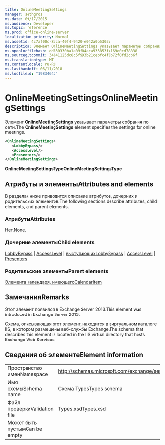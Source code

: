 ```yaml
---
title: OnlineMeetingSettings
manager: sethgros
ms.date: 09/17/2015
ms.audience: Developer
ms.topic: reference
ms.prod: office-online-server
localization_priority: Normal
ms.assetid: 4c7af00c-8dca-40f4-9420-e042a0b5303c
description: Элемент OnlineMeetingSettings указывает параметры собрания по сети.
ms.openlocfilehash: dd830330ba1a09f04aca933853f4169e0cd78838
ms.sourcegitcommit: 34041125dc8c5f993b21cebfc4f8b72f0fd2cb6f
ms.translationtype: MT
ms.contentlocale: ru-RU
ms.lasthandoff: 06/11/2018
ms.locfileid: "19834647"
---
```

# <a name="onlinemeetingsettings"></a><span data-ttu-id="ce2d1-103">OnlineMeetingSettings</span><span class="sxs-lookup"><span data-stu-id="ce2d1-103">OnlineMeetingSettings</span></span>

<span data-ttu-id="ce2d1-104">Элемент **OnlineMeetingSettings** указывает параметры собрания по сети.</span><span class="sxs-lookup"><span data-stu-id="ce2d1-104">The **OnlineMeetingSettings** element specifies the settings for online meetings.</span></span> 
  
```XML
<OnlineMeetingSettings>
   <LobbyBypass/>
   <AccessLevel/>
   <Presenters/>
</OnlineMeetingSettings>
```

 <span data-ttu-id="ce2d1-105">**OnlineMeetingSettingsType**</span><span class="sxs-lookup"><span data-stu-id="ce2d1-105">**OnlineMeetingSettingsType**</span></span>
## <a name="attributes-and-elements"></a><span data-ttu-id="ce2d1-106">Атрибуты и элементы</span><span class="sxs-lookup"><span data-stu-id="ce2d1-106">Attributes and elements</span></span>

<span data-ttu-id="ce2d1-107">В разделах ниже приводится описание атрибутов, дочерних и родительских элементов.</span><span class="sxs-lookup"><span data-stu-id="ce2d1-107">The following sections describe attributes, child elements, and parent elements.</span></span>
  
### <a name="attributes"></a><span data-ttu-id="ce2d1-108">Атрибуты</span><span class="sxs-lookup"><span data-stu-id="ce2d1-108">Attributes</span></span>

<span data-ttu-id="ce2d1-109">Нет.</span><span class="sxs-lookup"><span data-stu-id="ce2d1-109">None.</span></span>
  
### <a name="child-elements"></a><span data-ttu-id="ce2d1-110">Дочерние элементы</span><span class="sxs-lookup"><span data-stu-id="ce2d1-110">Child elements</span></span>

<span data-ttu-id="ce2d1-111">[LobbyBypass](lobbybypass.md) | [AccessLevel](accesslevel.md) | [выступающих](presenters.md)</span><span class="sxs-lookup"><span data-stu-id="ce2d1-111">[LobbyBypass](lobbybypass.md) | [AccessLevel](accesslevel.md) | [Presenters](presenters.md)</span></span>
  
### <a name="parent-elements"></a><span data-ttu-id="ce2d1-112">Родительские элементы</span><span class="sxs-lookup"><span data-stu-id="ce2d1-112">Parent elements</span></span>

[<span data-ttu-id="ce2d1-113">Элемента календаря, имеющего</span><span class="sxs-lookup"><span data-stu-id="ce2d1-113">CalendarItem</span></span>](calendaritem.md)
  
## <a name="remarks"></a><span data-ttu-id="ce2d1-114">Замечания</span><span class="sxs-lookup"><span data-stu-id="ce2d1-114">Remarks</span></span>

<span data-ttu-id="ce2d1-115">Этот элемент появился в Exchange Server 2013.</span><span class="sxs-lookup"><span data-stu-id="ce2d1-115">This element was introduced in Exchange Server 2013.</span></span>
  
<span data-ttu-id="ce2d1-116">Схема, описывающая этот элемент, находится в виртуальном каталоге IIS, в котором размещены веб-службы Exchange.</span><span class="sxs-lookup"><span data-stu-id="ce2d1-116">The schema that describes this element is located in the IIS virtual directory that hosts Exchange Web Services.</span></span>
  
## <a name="element-information"></a><span data-ttu-id="ce2d1-117">Сведения об элементе</span><span class="sxs-lookup"><span data-stu-id="ce2d1-117">Element information</span></span>

|||
|:-----|:-----|
|<span data-ttu-id="ce2d1-118">Пространство имен</span><span class="sxs-lookup"><span data-stu-id="ce2d1-118">Namespace</span></span>  <br/> |http://schemas.microsoft.com/exchange/services/2006/types  <br/> |
|<span data-ttu-id="ce2d1-119">Имя схемы</span><span class="sxs-lookup"><span data-stu-id="ce2d1-119">Schema name</span></span>  <br/> |<span data-ttu-id="ce2d1-120">Схема Types</span><span class="sxs-lookup"><span data-stu-id="ce2d1-120">Types schema</span></span>  <br/> |
|<span data-ttu-id="ce2d1-121">Файл проверки</span><span class="sxs-lookup"><span data-stu-id="ce2d1-121">Validation file</span></span>  <br/> |<span data-ttu-id="ce2d1-122">Types.xsd</span><span class="sxs-lookup"><span data-stu-id="ce2d1-122">Types.xsd</span></span>  <br/> |
|<span data-ttu-id="ce2d1-123">Может быть пустым</span><span class="sxs-lookup"><span data-stu-id="ce2d1-123">Can be empty</span></span>  <br/> ||
   

